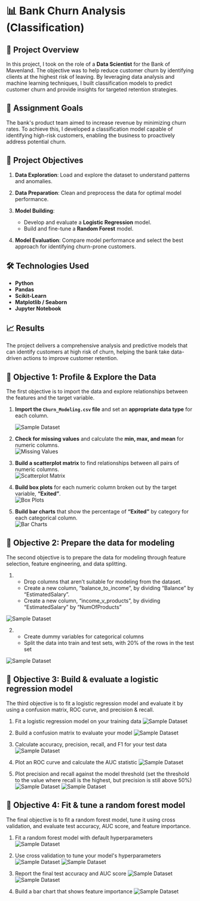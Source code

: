 # 📊 **Bank Churn Analysis (Classification)**

## 📝 **Project Overview**  
In this project, I took on the role of a **Data Scientist** for the Bank of Mavenland. The objective was to help reduce customer churn by identifying clients at the highest risk of leaving. By leveraging data analysis and machine learning techniques, I built classification models to predict customer churn and provide insights for targeted retention strategies.

## 🎯 **Assignment Goals**  
The bank's product team aimed to increase revenue by minimizing churn rates. To achieve this, I developed a classification model capable of identifying high-risk customers, enabling the business to proactively address potential churn.

## 🚀 **Project Objectives**  

1. **Data Exploration**: Load and explore the dataset to understand patterns and anomalies.  

2. **Data Preparation**: Clean and preprocess the data for optimal model performance.  

3. **Model Building**:  
    - Develop and evaluate a **Logistic Regression** model.  
    - Build and fine-tune a **Random Forest** model.  

4. **Model Evaluation**: Compare model performance and select the best approach for identifying churn-prone customers.

## 🛠️ **Technologies Used**  

- **Python**  
- **Pandas**  
- **Scikit-Learn**  
- **Matplotlib / Seaborn**  
- **Jupyter Notebook**

## 📈 **Results**  
The project delivers a comprehensive analysis and predictive models that can identify customers at high risk of churn, helping the bank take data-driven actions to improve customer retention.


## 🚀 **Objective 1: Profile & Explore the Data**

The first objective is to import the data and explore relationships between the features and the target variable.

1. **Import the `Churn_Modeling.csv` file** and set an **appropriate data type** for each column.  
 
   ![Sample Dataset](screenshots/sample_dataset.png)
    <!--  <img src="screenshots/sample_dataset.png" alt="sample_dataset" width="900"> Customize size -->


3. **Check for missing values** and calculate the **min, max, and mean** for numeric columns.  
   ![Missing Values](screenshots/data_quality_check.png)

4. **Build a scatterplot matrix** to find relationships between all pairs of numeric columns.  
   ![Scatterplot Matrix](screenshots/scatterplot_matrix.png)

5. **Build box plots** for each numeric column broken out by the target variable, **“Exited”**.  
   ![Box Plots](screenshots/box_plots.png)

6. **Build bar charts** that show the percentage of **“Exited”** by category for each categorical column.  
   ![Bar Charts](screenshots/bar_plot.png)

## 🚀 **Objective 2: Prepare the data for modeling**

The second objective is to prepare the data for modeling through feature selection, feature engineering, and data splitting.

1.  - Drop columns that aren’t suitable for modeling from the dataset. 
    - Create a new column, “balance_to_income”, by dividing “Balance” by “EstimatedSalary”.
    - Create a new column, “income_v_products”, by dividing “EstimatedSalary” by “NumOfProducts”
 
   ![Sample Dataset](screenshots/churn_modeling_df.png)

2.  - Create dummy variables for categorical columns
    - Split the data into train and test sets, with 20% of the rows in the test set
  
   ![Sample Dataset](screenshots/split_data.png)

## 🚀 **Objective 3: Build & evaluate a logistic regression model**

The third objective is to fit a logistic regression model and evaluate it by using a confusion matrix, ROC curve, and precision & recall.

1.  Fit a logistic regression model on your training data
    ![Sample Dataset](screenshots/logistic_regression.png)
    
2.  Build a confusion matrix to evaluate your model
    ![Sample Dataset](screenshots/confusion_matrix.png)

3.  Calculate accuracy, precision, recall, and F1 for your test data
    ![Sample Dataset](screenshots/accuracy_precision_recall.png)

4.  Plot an ROC curve and calculate the AUC statistic
    ![Sample Dataset](screenshots/roc_auc.png)

5.  Plot precision and recall against the model threshold (set the threshold to the value where recall is the highest, but precision is still above 50%)
    ![Sample Dataset](screenshots/precision_recall_for_model.png)
    ![Sample Dataset](screenshots/objective_3_final.png)

## 🚀 **Objective 4: Fit & tune a random forest model**

The final objective is to fit a random forest model, tune it using cross validation, and evaluate test accuracy, AUC score, and feature importance.

1.  Fit a random forest model with default hyperparameters
    ![Sample Dataset](screenshots/random_forest_model.png)

2.  Use cross validation to tune your model's hyperparameters
    ![Sample Dataset](screenshots/randomised_search.png)
    ![Sample Dataset](screenshots/grid_search.png)

3.  Report the final test accuracy and AUC score
    ![Sample Dataset](screenshots/random_forest_classifier_train_test.png)
    ![Sample Dataset](screenshots/auc_score.png)

5.  Build a bar chart that shows feature importance
    ![Sample Dataset](screenshots/bar_chart_feature_importance.png)
    












   
